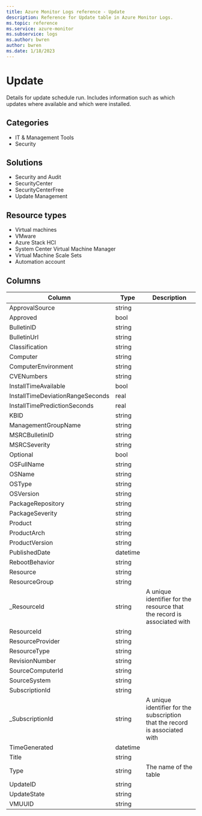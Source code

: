 ```yaml
---
title: Azure Monitor Logs reference - Update
description: Reference for Update table in Azure Monitor Logs.
ms.topic: reference
ms.service: azure-monitor
ms.subservice: logs
ms.author: bwren
author: bwren
ms.date: 1/18/2023
---
```


# Update

 Details for update schedule run. Includes information such as which updates where available and which were installed.

## Categories

- IT & Management Tools
- Security
## Solutions

- Security and Audit
- SecurityCenter
- SecurityCenterFree
- Update Management
## Resource types

- Virtual machines
- VMware
- Azure Stack HCI
- System Center Virtual Machine Manager
- Virtual Machine Scale Sets
- Automation account




## Columns

| Column | Type | Description |
| --- | --- | --- |
| ApprovalSource | string |  |
| Approved | bool |  |
| BulletinID | string |  |
| BulletinUrl | string |  |
| Classification | string |  |
| Computer | string |  |
| ComputerEnvironment | string |  |
| CVENumbers | string |  |
| InstallTimeAvailable | bool |  |
| InstallTimeDeviationRangeSeconds | real |  |
| InstallTimePredictionSeconds | real |  |
| KBID | string |  |
| ManagementGroupName | string |  |
| MSRCBulletinID | string |  |
| MSRCSeverity | string |  |
| Optional | bool |  |
| OSFullName | string |  |
| OSName | string |  |
| OSType | string |  |
| OSVersion | string |  |
| PackageRepository | string |  |
| PackageSeverity | string |  |
| Product | string |  |
| ProductArch | string |  |
| ProductVersion | string |  |
| PublishedDate | datetime |  |
| RebootBehavior | string |  |
| Resource | string |  |
| ResourceGroup | string |  |
| _ResourceId | string | A unique identifier for the resource that the record is associated with |
| ResourceId | string |  |
| ResourceProvider | string |  |
| ResourceType | string |  |
| RevisionNumber | string |  |
| SourceComputerId | string |  |
| SourceSystem | string |  |
| SubscriptionId | string |  |
| _SubscriptionId | string | A unique identifier for the subscription that the record is associated with |
| TimeGenerated | datetime |  |
| Title | string |  |
| Type | string | The name of the table |
| UpdateID | string |  |
| UpdateState | string |  |
| VMUUID | string |  |
